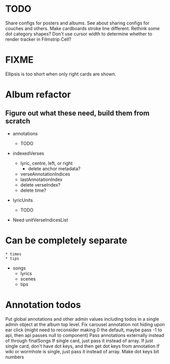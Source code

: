 # TODO
Share configs for posters and albums.
See about sharing configs for couches and others.
Make cardboards stroke line different.
Rethink some dot category shapes?
Don't use cursor width to determine whether to render tracker in Filmstrip Cell?

# FIXME
Ellipsis is too short when only right cards are shown.

# Album refactor

## Figure out what these need, build them from scratch
* annotations
    * TODO

* indexedVerses
    * lyric, centre, left, or right
        * delete anchor metadata?
    * verseAnnotationIndices
    * lastAnnotationIndex
    * delete verseIndex?
    * delete time?

* lyricUnits
    * TODO

* Need unitVerseIndicesList

# Can be completely separate
    * times
    * tips

* songs
    * lyrics
    * scenes
    * tips

# Annotation todos
Put global annotations and other admin values including todos in a single admin object at the album top level.
Fix carousel annotation not hiding upon ear click (might need to reconsider making 0 the default, maybe pass -1 to api, then api passes null to component)
Pass annotations externally instead of through finalSongs
If single card, just pass it instead of array.
If just single card, don't have dot keys, and then get dot keys from annotation
If wiki or wormhole is single, just pass it instead of array.
Make dot keys bit numbers

